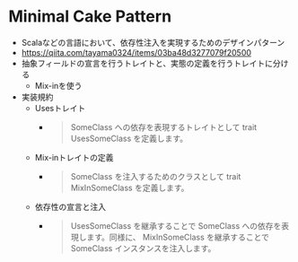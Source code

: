 # Minimal Cake Pattern

- Scalaなどの言語において、依存性注入を実現するためのデザインパターン
- https://qiita.com/tayama0324/items/03ba48d3277079f20500
- 抽象フィールドの宣言を行うトレイトと、実態の定義を行うトレイトに分ける
  - Mix-inを使う
- 実装規約
  - Usesトレイト
    - > SomeClass への依存を表現するトレイトとして trait UsesSomeClass を定義します。
  - Mix-inトレイトの定義
    - > SomeClass を注入するためのクラスとして trait MixInSomeClass を定義します。
  - 依存性の宣言と注入
    - > UsesSomeClass を継承することで SomeClass への依存を表現します。同様に、 MixInSomeClass を継承することで SomeClass インスタンスを注入します。
